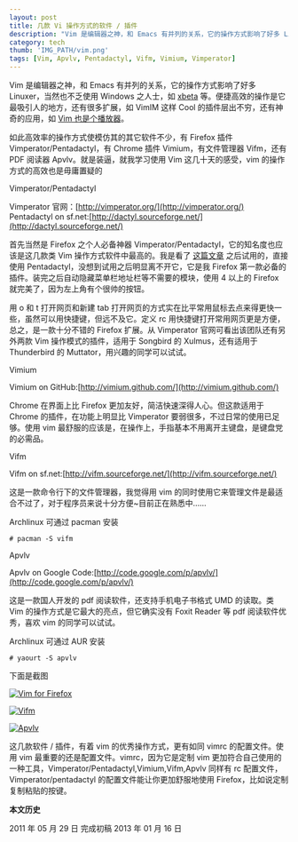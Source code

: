 ```yaml
---
layout: post
title: 几款 Vi 操作方式的软件 / 插件
description: "Vim 是编辑器之神，和 Emacs 有并列的关系，它的操作方式影响了好多 Linuxer，当然也不乏使用 Windows 之人士，如 xbeta 等。便捷高效的操作是它最吸引人的地方，还有很多扩展，如 VimIM 这样 Cool 的插件层出不穷，还有神奇的应用，如 Vim 也是个播放器。"
category: tech
thumb: 'IMG_PATH/vim.png'
tags: [Vim, Apvlv, Pentadactyl, Vifm, Vimium, Vimperator]
---
```


Vim 是编辑器之神，和 Emacs 有并列的关系，它的操作方式影响了好多 Linuxer，当然也不乏使用 Windows 之人士，如 [xbeta](http://xbeta.info) 等。便捷高效的操作是它最吸引人的地方，还有很多扩展，如 VimIM 这样 Cool 的插件层出不穷，还有神奇的应用，如 [Vim 也是个播放器](http://qixinglu.com/archives/vim_is_ascii_player)。

如此高效率的操作方式使模仿其的其它软件不少，有 Firefox 插件 Vimperator/Pentadactyl，有 Chrome 插件 Vimium，有文件管理器 Vifm，还有 PDF 阅读器 Apvlv。就是装逼，就我学习使用 Vim 这几十天的感受，vim 的操作方式的高效也是毋庸置疑的

Vimperator/Pentadactyl

Vimperator 官网：[http://vimperator.org/](http://vimperator.org/)
Pentadactyl on sf.net:[http://dactyl.sourceforge.net/](http://dactyl.sourceforge.net/)

首先当然是 Firefox 之个人必备神器 Vimperator/Pentadactyl，它的知名度也应该是这几款类 Vim 操作方式软件中最高的。我是看了 [这篇文章](http://xbeta.info/vimperator.htm) 之后试用的，直接使用 Pentadactyl，没想到试用之后明显离不开它，它是我 Firefox 第一款必备的插件。装完之后自动隐藏菜单栏地址栏等不需要的模块，使用 4 以上的 Firefox 就完美了，因为左上角有个很帅的按钮。

用 o 和 t 打开网页和新建 tab 打开网页的方式实在比平常用鼠标去点来得更快一些，虽然可以用快捷键，但远不及它。定义 rc 用快捷键打开常用网页更是方便，总之，是一款十分不错的 Firefox 扩展。从 Vimperator 官网可看出该团队还有另外两款 Vim 操作模式的插件，适用于 Songbird 的 Xulmus，还有适用于 Thunderbird 的 Muttator，用兴趣的同学可以试试。

Vimium

Vimium on GitHub:[http://vimium.github.com/](http://vimium.github.com/)

Chrome 在界面上比 Firefox 更加友好，简洁快速深得人心。但这款适用于 Chrome 的插件，在功能上明显比 Vimperator 要弱很多，不过日常的使用已足够。使用 vim 最舒服的应该是，在操作上，手指基本不用离开主键盘，是键盘党的必需品。

Vifm

Vifm on sf.net:[http://vifm.sourceforge.net/](http://vifm.sourceforge.net/)

这是一款命令行下的文件管理器，我觉得用 vim 的同时使用它来管理文件是最适合不过了，对于程序员来说十分方便~目前正在熟悉中……

Archlinux 可通过 pacman 安装

    # pacman -S vifm

Apvlv

Apvlv on Google Code:[http://code.google.com/p/apvlv/](http://code.google.com/p/apvlv/)

这是一款国人开发的 pdf 阅读软件，还支持手机电子书格式 UMD 的读取。类 Vim 的操作方式是它最大的亮点，但它确实没有 Foxit Reader 等 pdf 阅读软件优秀，喜欢 vim 的同学可以试试。

Archlinux 可通过 AUR 安装

    # yaourt -S apvlv

下面是截图

[![Vim for Firefox](http://i951.photobucket.com/albums/ad353/Fooleap/Blog/Fooleap/vim-for-firefox.png)](http://i951.photobucket.com/albums/ad353/Fooleap/Blog/Fooleap/vim-for-firefox.png)

[![Vifm](http://i951.photobucket.com/albums/ad353/Fooleap/Blog/Fooleap/vifm.png)](http://i951.photobucket.com/albums/ad353/Fooleap/Blog/Fooleap/vifm.png)

[![Apvlv](http://i951.photobucket.com/albums/ad353/Fooleap/Blog/Fooleap/apvlv.png)](http://i951.photobucket.com/albums/ad353/Fooleap/Blog/Fooleap/apvlv.png)

这几款软件 / 插件，有着 vim 的优秀操作方式，更有如同 vimrc 的配置文件。使用 vim 最重要的还是配置文件。vimrc，因为它是定制 vim 更加符合自己使用的一种工具，Vimperator/Pentadactyl,Vimium,Vifm,Apvlv 同样有 rc 配置文件，Vimperator/pentadactyl 的配置文件能让你更加舒服地使用 Firefox，比如说定制复制粘贴的按键。

**本文历史**

2011 年 05 月 29 日 完成初稿
2013 年 01 月 16 日
